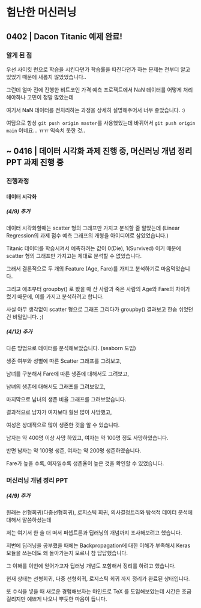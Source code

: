 # 험난한 머신러닝 

## 0402 | Dacon Titanic 예제 완료!

### 알게 된 점

우선 사이킷 런으로 학습을 시킨다던가 학습률을 따진다던가 하는 문제는 전부터 알고 있었기 때문에 새롭지 않았었습니다..

그런데 얼마 전에 진행한 비트코인 가격 예측 프로젝트에서 NaN 데이터를 어떻게 처리해야하나 고민이 정말 많았는데 

여기서 NaN 데이터를 전처리하는 과정을 상세히 설명해주어서 너무 좋았습니다. :)

여담으로 항상 `git push origin master`를 사용했었는데 바뀌어서 `git push origin main` 이네요... ㅠㅠ 익숙치 못한 것..

## ~ 0416 | 데이터 시각화 과제 진행 중, 머신러닝 개념 정리 PPT 과제 진행 중

### 진행과정

#### 데이터 시각화

##### (4/9) 추가
데이터 시각화할때는 scatter 형의 그래프만 가지고 분석할 줄 알았는데 (Linear Regression의 과제 점수 예측 그래프의 개형을 아이디어로 삼았었습니다.)

Titanic 데이터를 학습시켜서 예측하려는 값이 0(Die), 1(Survived) 이기 때문에 scatter 형의 그래프만 가지고는 제대로 분석할 수 없었습니다.

그래서 결론적으로 두 개의 Feature (Age, Fare)를 가지고 분석하기로 마음먹었습니다.

그리고 애초부터 groupby() 로 봤을 때 산 사람과 죽은 사람의 Age와 Fare의 차이가 컸기 때문에, 이를 가지고 분석하려고 합니다.

사실 아무 생각없이 scatter 형으로 그래프 그리다가 groupby() 결과보고 한숨 쉬었던건 비밀입니다. ;(

##### (4/12) 추가
다른 방법으로 데이터를 분석해보았습니다. (seaborn 도입)

생존 여부와 성별에 따른 Scatter 그래프를 그려보고,

남녀를 구분해서 Fare에 따른 생존에 대해서도 그려보고,

남녀의 생존에 대해서도 그래프를 그려보았고,

마지막으로 남녀의 생존 비율 그래프를 그려보았습니다.

결과적으로 남자가 여자보다 훨씬 많이 사망했고,

여성은 상대적으로 많이 생존한 것을 알 수 있습니다.

남자는 약 400명 이상 사망 하였고, 여자는 약 100명 정도 사망하였습니다.

반면 남자는 약 100명 생존, 여자는 약 200명 생존하였습니다.

Fare가 높을 수록, 여자일수록 생존율이 높은 것을 확인할 수 있었습니다. 

### 머신러닝 개념 정리 PPT

##### (4/9) 추가
원래는 선형회귀(다중선형회귀), 로지스틱 회귀, 의사결정트리와 탐색적 데이터 분석에 대해서 말씀하셨는데

저는 여기서 한 술 더 떠서 퍼셉트론과 딥러닝의 개념까지 조사해보려고 했습니다. 

저번에 딥러닝을 공부했을 때에는 Backpropagation에 대한 이해가 부족해서 Keras 모듈을 쓰는데도 왜 돌아가는지 모르니 참 답답했습니다.

그 이해를 이번에 얻어가고자 딥러닝 개념도 포함해서 정리를 하려고 했습니다.

현재 상태는 선형회귀, 다중 선형회귀, 로지스틱 회귀 까지 정리가 완료된 상태입니다.

또 수식을 넣을 때 새로운 경험해보자는 마인드로 TeX 를 도입해보았는데 시간은 조금 걸리지만 예쁘게 나오니 뿌듯한 마음이 듭니다.
